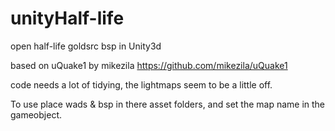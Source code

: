 # unityHalf-life
open half-life goldsrc bsp in Unity3d 


based on uQuake1 by mikezila https://github.com/mikezila/uQuake1

code needs a lot of tidying, the lightmaps seem to be a little off.

To use place wads & bsp in there asset folders, and set the map name in the gameobject.
